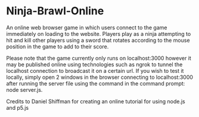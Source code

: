 # Ninja-Brawl-Online
An online web browser game in which users connect to the game immediately on loading to the website. 
Players play as a ninja attempting to hit and kill other players using a sword that rotates according to the mouse position 
in the game to add to their score.



Please note that the game currently only runs on localhost:3000 however it may be published online using technologies such as ngrok
to tunnel the localhost connection to broadcast it on a certain url. If you wish to test it locally, simply open 2 windows in the browser connecting to localhost:3000 after running the server file using the command in the command prompt: node server.js.

Credits to Daniel Shiffman for creating an online tutorial for using node.js and p5.js
